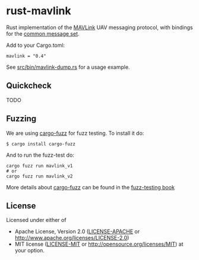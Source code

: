 # rust-mavlink

Rust implementation of the [MAVLink](http://qgroundcontrol.org/mavlink/start) UAV messaging protocol,
with bindings for the [common message set](http://mavlink.org/messages/common).

Add to your Cargo.toml:

```
mavlink = "0.4"
```

See [src/bin/mavlink-dump.rs](src/bin/mavlink-dump.rs) for a usage example.

## Quickcheck
TODO

## Fuzzing
We are using [cargo-fuzz](https://github.com/rust-fuzz/cargo-fuzz) for fuzz testing. To install it do:

```
$ cargo install cargo-fuzz
```

And to run the fuzz-test do:
```
cargo fuzz run mavlink_v1
# or
cargo fuzz run mavlink_v2
```

More details about [cargo-fuzz](https://github.com/rust-fuzz/cargo-fuzz) can be found in the [fuzz-testing book](https://rust-fuzz.github.io/book/introduction.html)

## License

Licensed under either of
 * Apache License, Version 2.0 ([LICENSE-APACHE](LICENSE-APACHE) or http://www.apache.org/licenses/LICENSE-2.0)
 * MIT license ([LICENSE-MIT](LICENSE-MIT) or http://opensource.org/licenses/MIT)
at your option.
